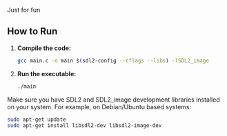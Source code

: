 Just for fun

## How to Run

1.  **Compile the code:**
    ```bash
    gcc main.c -o main $(sdl2-config --cflags --libs) -lSDL2_image
    ```
2.  **Run the executable:**
    ```bash
    ./main
    ```

Make sure you have SDL2 and SDL2_image development libraries installed on your system.
For example, on Debian/Ubuntu based systems:
```bash
sudo apt-get update
sudo apt-get install libsdl2-dev libsdl2-image-dev
```
